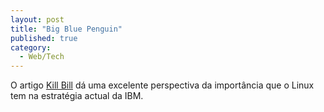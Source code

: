 ```yaml
---
layout: post
title: "Big Blue Penguin"
published: true
category:
  - Web/Tech
---
```


O artigo [Kill Bill] dá uma excelente perspectiva da importância que o
Linux tem na estratégia actual da IBM.

  [Kill Bill]: http://biz.yahoo.com/fo/040524/03b451e2e537f45cf759df0bda630abb_4.html
    "Kill Bill"

